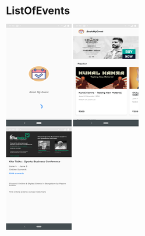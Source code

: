 # ListOfEvents
<img src="https://github.com/Nagrajnaveen/ListOfEvents/blob/master/Screenshot_20200602-231301.png" width="180" height="280"></n>
<img src="https://github.com/Nagrajnaveen/ListOfEvents/blob/master/Screenshot_20200602-231253.png" width="180" height="280">
<img src="https://github.com/Nagrajnaveen/ListOfEvents/blob/master/Screenshot_20200602-231323.png" width="180" height="280">
